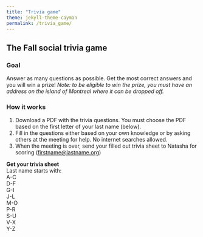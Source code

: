 ```yaml
---
title: "Trivia game"
theme: jekyll-theme-cayman
permalink: /trivia_game/
--- 
```


## The Fall social trivia game

### Goal 
Answer as many questions as possible. Get the most correct answers and you will win a prize!
*Note: to be eligible to win the prize, you must have an address on the island of Montreal where it can be dropped off.*

### How it works
1. Download a PDF with the trivia questions. You must choose the PDF based on the first letter of your last name (below).
2. Fill in the questions either based on your own knowledge or by asking others at the meeting for help. No internet searches allowed. 
3. When the meeting is over, send your filled out trivia sheet to Natasha for scoring (firstname@lastname.org)

**Get your trivia sheet** <br />
Last name starts with: <br />
A-C <br />
D-F <br />
G-I <br />
J-L <br />
M-O <br />
P-R <br />
S-U <br />
V-X <br />
Y-Z <br />

